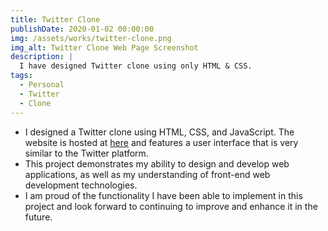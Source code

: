 ```yaml
---
title: Twitter Clone
publishDate: 2020-01-02 00:00:00
img: /assets/works/twitter-clone.png
img_alt: Twitter Clone Web Page Screenshot
description: |
  I have designed Twitter clone using only HTML & CSS.
tags:
  - Personal
  - Twitter
  - Clone
---
```


- I designed a Twitter clone using HTML, CSS, and JavaScript. The website is hosted at [here](https://pethumjeewantha.com/vanilla-html-css-twitter-clone) and features a user interface that is very similar to the Twitter platform.
- This project demonstrates my ability to design and develop web applications, as well as my understanding of front-end web development technologies. 
- I am proud of the functionality I have been able to implement in this project and look forward to continuing to improve and enhance it in the future.
